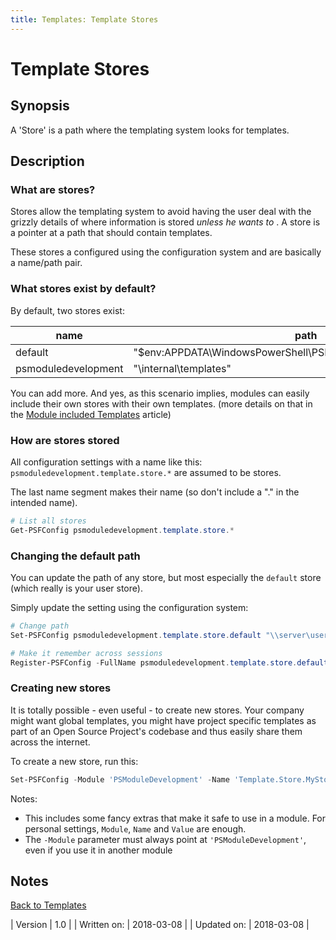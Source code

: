 ```yaml
---
title: Templates: Template Stores
---
```

# Template Stores
## Synopsis

A 'Store' is a path where the templating system looks for templates.

## Description

### What are stores?

Stores allow the templating system to avoid having the user deal with the grizzly details of where information is stored _unless he wants to_ . A store is a pointer at a path that should contain templates.

These stores a configured using the configuration system and are basically a name/path pair.

### What stores exist by default?

By default, two stores exist:

| name | path |
| --- | --- |
| default | "$env:APPDATA\WindowsPowerShell\PSModuleDevelopment\Templates" |
| psmoduledevelopment | "<moduleroot>\internal\templates" |

You can add more. And yes, as this scenario implies, modules can easily include their own stores with their own templates. (more details on that in the [Module included Templates](/module-include-templates.html) article)

### How are stores stored

All configuration settings with a name like this: `psmoduledevelopment.template.store.*` are assumed to be stores.

The last name segment makes their name (so don't include a "." in the intended name).

```powershell
# List all stores
Get-PSFConfig psmoduledevelopment.template.store.*
```

### Changing the default path

You can update the path of any store, but most especially the `default` store (which really is your user store).

Simply update the setting using the configuration system:

```powershell
# Change path
Set-PSFConfig psmoduledevelopment.template.store.default "\\server\userhomes\myuser\templates"

# Make it remember across sessions
Register-PSFConfig -FullName psmoduledevelopment.template.store.default
```

### Creating new stores

It is totally possible - even useful - to create new stores. Your company might want global templates, you might have project specific templates as part of an Open Source Project's codebase and thus easily share them across the internet.

To create a new store, run this:

```powershell
Set-PSFConfig -Module 'PSModuleDevelopment' -Name 'Template.Store.MyStore' -Value "\\server\share\path\to\templates" -Initialize -Validation "string" -Description "Path to the project XYZ template store"
```

Notes:

 - This includes some fancy extras that make it safe to use in a module. For personal settings, `Module`, `Name` and `Value` are enough.
 - The `-Module` parameter must always point at `'PSModuleDevelopment'`, even if you use it in another module


## Notes
[Back to Templates](http://psframework.org/documentation/documents/psmoduledevelopment/templates.html)

| Version | 1.0 |
| Written on: | 2018-03-08 |
| Updated on: | 2018-03-08 |
